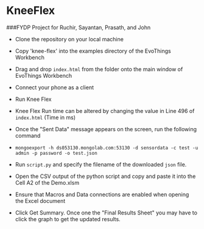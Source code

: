 # KneeFlex
###FYDP Project for Ruchir, Sayantan, Prasath, and John


- Clone the repository on your local machine

- Copy 'knee-flex' into the examples directory of the EvoThings Workbench

- Drag and drop `index.html` from the folder onto the main window of EvoThings Workbench

- Connect your phone as a client

- Run Knee Flex

- Knee Flex Run time can be altered by changing the value in Line 496 of `index.html` (Time in ms)

- Once the "Sent Data" message appears on the screen, run the following command

- `mongoexport -h ds053130.mongolab.com:53130 -d sensordata -c test -u admin -p password -o test.json`

- Run `script.py` and specify the filename of the downloaded `json` file.

- Open the CSV output of the python script and copy and paste it into the Cell A2 of the Demo.xlsm

- Ensure that Macros and Data connections are enabled when opening the Excel document

- Click Get Summary. Once one the "Final Results Sheet" you may have to click the graph to get the updated results.

